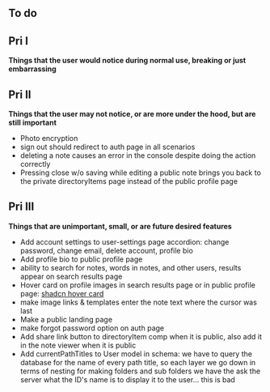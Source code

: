 ## To do

## Pri I

**Things that the user would notice during normal use, breaking or just embarrassing**

## Pri II

**Things that the user may not notice, or are more under the hood, but are still important**

- Photo encryption
- sign out should redirect to auth page in all scenarios  
- deleting a note causes an error in the console despite doing the action correctly
- Pressing close w/o saving while editing a public note brings you back to the private directoryItems page instead of the public profile page

## Pri III 

**Things that are unimportant, small, or are future desired features**

- Add account settings to user-settings page accordion: change password, change email, delete account, profile bio
- Add profile bio to public profile page
- ability to search for notes, words in notes, and other users, results appear on search results page
- Hover card on profile images in search results page or in public profile page: [shadcn hover card](https://ui.shadcn.com/docs/components/hover-card)
- make image links & templates enter the note text where the cursor was last
- Make a public landing page 
- make forgot password option on auth page
- Add share link button to directoryItem comp when it is public, also add it in the note viewer when it is public
- Add currentPathTitles to User model in schema: we have to query the database for the name of every path title, so each layer we go down in terms of nesting for making folders and sub folders we have the ask the server what the ID's name is to display it to the user... this is bad

